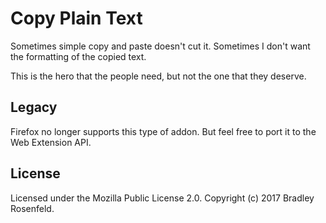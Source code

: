 # Copy Plain Text

Sometimes simple copy and paste doesn't cut it. Sometimes I don't want the formatting of the copied text.

This is the hero that the people need, but not the one that they deserve.

## Legacy

Firefox no longer supports this type of addon. But feel free to port it to the Web Extension API.

## License

Licensed under the Mozilla Public License 2.0. Copyright (c) 2017 Bradley Rosenfeld.
